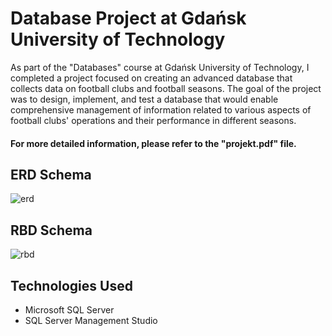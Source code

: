 # Database Project at Gdańsk University of Technology
 As part of the "Databases" course at Gdańsk University of Technology, I completed a project focused on creating an advanced database that collects data on football clubs and football seasons. The goal of the project was to design, implement, and test a database that would enable comprehensive management of information related to various aspects of football clubs' operations and their performance in different seasons.

#### For more detailed information, please refer to the "projekt.pdf" file.

## ERD Schema
![erd](https://github.com/MikyTuberr/FootballDB/assets/120327639/c4d454c2-2d19-4983-9703-6b36ea216e3f)

## RBD Schema
![rbd](https://github.com/MikyTuberr/FootballDB/assets/120327639/6a5cbb3f-173c-4652-823d-2f61c7fef99f)

## Technologies Used
 * Microsoft SQL Server
 * SQL Server Management Studio
